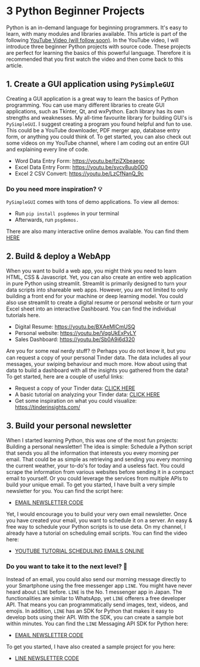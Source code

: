 # 3 Python Beginner Projects

Python is an in-demand language for beginning programmers. It's easy to learn, with many modules and libraries available. This article is part of the following [YouTube Video (will follow soon)](https://youtube.com/c/codingisfun). In the YouTube video, I will introduce three beginner Python projects with source code. These projects are perfect for learning the basics of this powerful language.
Therefore it is recommended that you first watch the video and then come back to this article.  

## 1. Create a GUI application using `PySimpleGUI`

Creating a GUI application is a great way to learn the basics of Python programming. You can use many different libraries to create GUI applications, such as Tkinter, Qt, and wxPython. Each library has its own strengths and weaknesses. My all-time favourite library for building GUI's is `PySimpleGUI`.
I suggest creating a program you found helpful and fun to use. This could be a YouTube downloader, PDF merger app, database entry form, or anything you could think of.
To get started, you can also check out some videos on my YouTube channel, where I am coding out an entire GUI and explaining every line of code.

- Word Data Entry Form: https://youtu.be/fziZXbeaegc
- Excel Data Entry Form: https://youtu.be/svcv8uub0D0
- Excel 2 CSV Convert: https://youtu.be/LzCfNanQ_9c

### Do you need more inspiration? 💡

`PySimpleGUI` comes with tons of demo applications.
To view all demos:

- Run `pip install psgdemos` in your terminal
- Afterwards, run `psgdemos.`

There are also many interactive online demos available. You can find them [HERE](https://pysimplegui.trinket.io/demo-programs#/demo-programs/intro-to-this-page)

## 2. Build & deploy a WebApp

When you want to build a web app, you might think you need to learn HTML, CSS & Javascript. Yet, you can also create an entire web application in pure Python using streamlit. Streamlit is primarily designed to turn your data scripts into shareable web apps. However, you are not limited to only building a front end for your machine or deep learning model. You could also use streamlit to create a digital resume or personal website or turn your Excel sheet into an interactive Dashboard. You can find the individual tutorials here.

- Digital Resume: https://youtu.be/BXAeMICmUSQ
- Personal website: https://youtu.be/VqgUkExPvLY
- Sales Dashboard: https://youtu.be/Sb0A9i6d320

Are you for some real nerdy stuff? 🤓
Perhaps you do not know it, but you can request a copy of your personal Tinder data. The data includes all your messages, your swiping behaviour and much more. How about using that data to build a dashboard with all the insights you gathered from the data?
To get started, here are a couple of useful links:  

- Request a copy of your Tinder data: [CLICK HERE](https://www.help.tinder.com/hc/en-us/articles/115005626726-How-do-I-request-a-copy-of-my-personal-data-)
- A basic tutorial on analyzing your Tinder data: [CLICK HERE](https://medium.com/analytics-vidhya/tinder-data-54ba494e0a59)
- Get some inspiration on what you could visualize: https://tinderinsights.com/

## 3. Build your personal newsletter

When I started learning Python, this was one of the most fun projects: Building a personal newsletter! The idea is simple: Schedule a Python script that sends you all the information that interests you every morning per email. That could be as simple as retrieving and sending you every morning the current weather, your to-do's for today and a useless fact. You could scrape the information from various websites before sending it in a compact email to yourself. Or you could leverage the services from multiple APIs to build your unique email.
To get you started, I have built a very simple newsletter for you. You can find the script here:

- [EMAIL NEWSLETTER CODE](/personal_newsletter/EMAIL_VERSION/main.py)

Yet, I would encourage you to build your very own email newsletter. Once you have created your email, you want to schedule it on a server. An easy & free way to schedule your Python scripts is to use deta. On my channel, I already have a tutorial on scheduling email scripts. You can find the video here:

- [YOUTUBE TUTORIAL SCHEDULING EMAILS ONLINE](https://youtu.be/OLrC4J2-pvk)

### Do you want to take it to the next level? 🚀

Instead of an email, you could also send our morning message directly to your Smartphone using the free messenger app `LINE`. You might have never heard about `LINE` before. `LINE` is the No. 1 messenger app in Japan. The functionalities are similar to WhatsApp, yet `LINE` offerers a free developer API. That means you can programmatically send images, text, videos, and emojis. In addition, `LINE` has an SDK for Python that makes it easy to develop bots using their API. With the SDK, you can create a sample bot within minutes.
You can find the `LINE` Messaging API SDK for Python here:

- [EMAIL NEWSLETTER CODE](https://github.com/Sven-Bo/three-python-beginner-projects/blob/master/personal_newsletter/EMAIL_Version/main.py)

To get you started, I have also created a sample project for you here:

- [LINE NEWSLETTER CODE](https://github.com/Sven-Bo/three-python-beginner-projects/blob/master/personal_newsletter/LINE_Version/main.py)